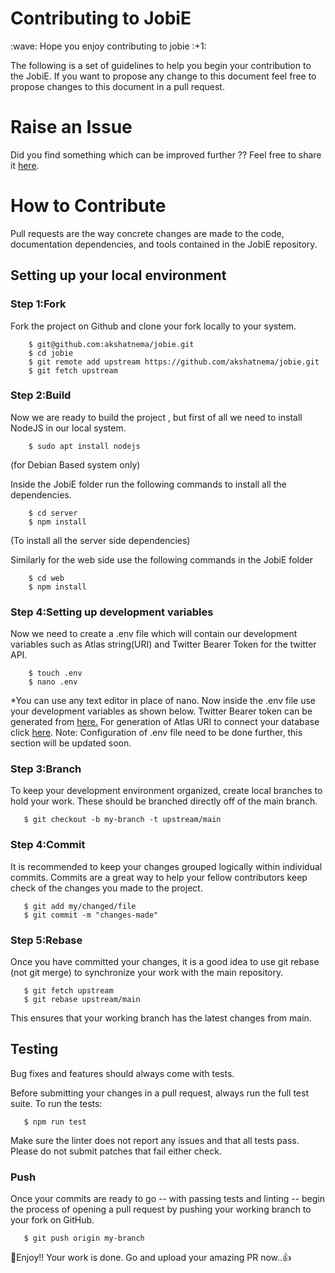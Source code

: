 <h1>Contributing to JobiE</h1>
<p>:wave: Hope you enjoy contributing to jobie :+1:</p>
The following is a set of guidelines to help you begin your contribution to the JobiE. If you want to propose any change to this document feel free to propose changes to this document in a pull request.

<h1>Raise an Issue</h1>
<p>Did you find something which can be improved further ?? Feel free to share it <a href="https://github.com/akshatnema/jobie/issues"> here</a>.</p>

<h1>How to Contribute</h1>
<p>Pull requests are the way concrete changes are made to the code, documentation dependencies, and tools contained in the JobiE repository.</p>
<h2>Setting up your local environment</h2>
<h3>Step 1:Fork</h3>
<p>Fork the project on Github and clone your fork locally to your system.</p>

```console
    $ git@github.com:akshatnema/jobie.git
    $ cd jobie  
    $ git remote add upstream https://github.com/akshatnema/jobie.git
    $ git fetch upstream
```
<h3>Step 2:Build</h3>
<p>Now we are ready to build the project , but first of all we need to install NodeJS in our local system.<p>
    
```console
    $ sudo apt install nodejs
```
 (for Debian Based system only)
 <p>Inside the JobiE folder run the following commands to install all the dependencies.<p>
     
```console
    $ cd server
    $ npm install
``` 
(To install all the server side dependencies)
<p>Similarly for the web side use the following commands in the JobiE folder<p>
     
```console
    $ cd web
    $ npm install
```
<h3>Step 4:Setting up development variables</h3>
Now we need to create a .env file which will contain our development variables such as Atlas string(URI) and Twitter Bearer Token for the twitter API.

```console
    $ touch .env
    $ nano .env
```
*You can use any text editor in place of nano.
Now inside the .env file use your development variables as shown below.
Twitter Bearer token can be generated from <a href="https://developer.twitter.com/en/docs/developer-portal">here.</a>
For generation of Atlas URI to connect your database click <a href="https://account.mongodb.com/account/login?n=%2Fv2%2F62f7e246576e344fad111a1c&nextHash=%23clusters">here</a>.
Note: Configuration of .env file need to be done further, this section will be updated soon.
<h3>Step 3:Branch</h3>
To keep your development environment organized, create local branches to hold your work. These should be branched directly off of the main branch.

```console
   $ git checkout -b my-branch -t upstream/main
```

<h3>Step 4:Commit</h3>
<p>It is recommended to keep your changes grouped logically within individual commits. Commits are a great way to help your fellow contributors keep check of the changes you made to the project.</p>

```console
   $ git add my/changed/file
   $ git commit -m "changes-made"
```
<h3>Step 5:Rebase</h3>
<p>Once you have committed your changes, it is a good idea to use git rebase (not git merge) to synchronize your work with the main repository.</p>

```console
   $ git fetch upstream
   $ git rebase upstream/main
```
<p>This ensures that your working branch has the latest changes from main.</p>
<h2>Testing</h2>
<p>Bug fixes and features should always come with tests.</p>
<p>Before submitting your changes in a pull request, always run the full test suite. To run the tests:</p>

```console
   $ npm run test
```
<p>Make sure the linter does not report any issues and that all tests pass. Please do not submit patches that fail either check.</p>

<h3>Push</h3>
<p>Once your commits are ready to go -- with passing tests and linting -- begin the process of opening a pull request by pushing your working branch to your fork on GitHub.</p>

```console
   $ git push origin my-branch
```

:tada:Enjoy!! Your work is done. Go and upload your amazing PR now..:+1:
